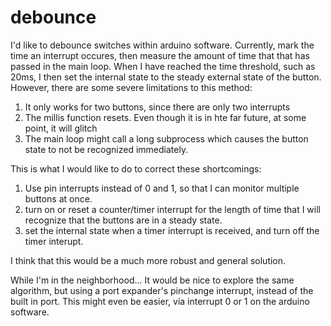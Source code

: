 # debounce

I'd like to debounce switches within arduino software. Currently, mark the time an interrupt occures, then measure the amount of time that that has passed in the main loop. When I have reached the time threshold, such as 20ms, I then set the internal state to the steady external state of the button.
However, there are some severe limitations to this method:
1. It only works for two buttons, since there are only two interrupts
2. The millis function resets. Even though it is in hte far future, at some point, it will glitch
3. The main loop might call a long subprocess which causes the button state to not be recognized immediately.

This is what I would like to do to correct these shortcomings:
1. Use pin interrupts instead of 0 and 1, so that I can monitor multiple buttons at once.
2. turn on or reset a counter/timer interrupt for the length of time that I will recognize that the buttons are in a steady state.
3. set the internal state when a timer interrupt is received, and turn off the timer interupt.

I think that this would be a much more robust and general solution.

While I'm in the neighborhood... It would be nice to explore the same algorithm, but using a port expander's pinchange interrupt, instead of the built in port. This might even be easier, via interrupt 0 or 1 on the arduino software.
